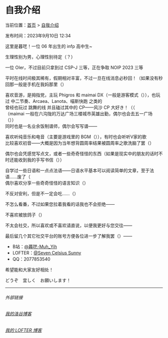 # 自我介绍

当前位置：[首页](index.md) > [自我介绍](intro.md)

发布时间：2023年9月10日 12:34

这里是暮呓！一位 06 年出生的 infp 高中生~

生理性别为男，心理性别待定（？）

一位 OIer，不过目前只拿到过 CSP-J 三等，正在争取 NOIP 2023 三等

平时在线时间极其稀有，假期相对丰富，不过一旦在线消息必秒回！（如果没有秒回那一般是手机在我妈那里（）

喜欢音游，是拇指党，主玩 Phigros 和 maimai DX（一般是游客模式（）），也玩过 中二节奏、Arcaea、Lanota、喵斯快跑 之类的  
曾经也玩过 跳舞的线 并且磕过其中的 CP——风沙 CP 大好き！（（  
（maimai 一般在六沟陇的万达广场三楼城市英雄出勤，偶尔也会去五一广场（））  
同时也是一名业余饭制谱师，偶尔会写写谱——

喜欢听纯音乐和电音（主要是游戏里的 BGM（）），有时也会听听V家的歌  
比较喜欢初音——大概是因为当年想背圆周率结果被圆周率之歌洗脑了罢（）

偶尔也会凭感觉写点文，或者一些奇奇怪怪的东西（如果是现实中的朋友的话时不时还能收到我的手写书信（））

自学过一些日语和一点点法语——日语水平基本可以阅读简单的文章，至于法语……废了（  
偶尔喜欢分享一些奇奇怪怪的语言知识（）

不反对安利，但是不一定会吃……（）

不怎么看番，不过如果您拉着我看的话我也不会拒绝——

不喜欢被放鸽子（）

不太会社交，所以喜欢或不喜欢请直说，以便我更好与您交往——

最后留几个其它社交平台的账号方便各位进一步了解我罢（）——

- B站：[@暮呓-Muh_Yih](https://space.bilibili.com/290242604)
- LOFTER：[@Seven Celsius Sunny](https://seven-celsius-sunny.lofter.com/)
- QQ：2077853540

希望能和大家友好相处！

どうぞ　宜しく　お願いします！

---
###### 外部链接
###### [我的洛谷博客](https://muhyih.blog.luogu.org/)
###### [我的 LOFTER 博客](https://seven-celsius-sunny.lofter.com/)
